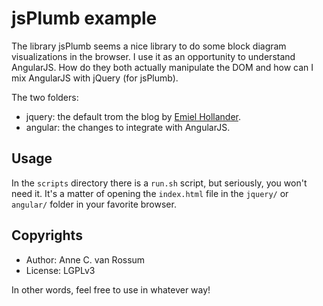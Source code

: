 # jsPlumb example

The library jsPlumb seems a nice library to do some block diagram visualizations in the browser. I use it as an opportunity to understand AngularJS. How do they both actually manipulate the DOM and how can I mix AngularJS with jQuery (for jsPlumb).

The two folders:

* jquery: the default trom the blog by [Emiel Hollander](http://blog.emielhollander.nl/2013/01/getting-started-with-jsplumb).
* angular: the changes to integrate with AngularJS.

## Usage

In the `scripts` directory there is a `run.sh` script, but seriously, you won't need it. It's a matter of opening the `index.html` file in the `jquery/` or `angular/` folder in your favorite browser.

## Copyrights

* Author: Anne C. van Rossum
* License: LGPLv3

In other words, feel free to use in whatever way!
